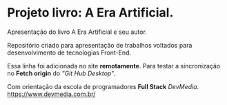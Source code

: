 # Projeto livro: A Era Artificial.
 Apresentação do livro A Era Artificial e seu autor.

 Repositório criado para apresentação de trabalhos voltados para desenvolvimento de tecnologias Front-End.

Essa linha foi adicionada no site **remotamente**. Para testar a sincronização no **Fetch origin** do *"Git Hub Desktop*".

Com orientação da escola de programadores **Full Stack** *DevMedia*.
https://www.devmedia.com.br/
